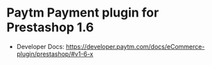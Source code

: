 # Paytm Payment plugin for Prestashop 1.6
* Developer Docs: https://developer.paytm.com/docs/eCommerce-plugin/prestashop/#v1-6-x
